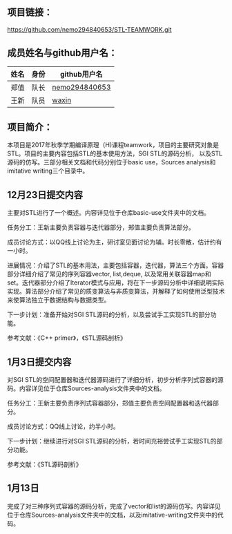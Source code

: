 ## 项目链接：

https://github.com/nemo294840653/STL-TEAMWORK.git

## 成员姓名与github用户名：

|姓名 | 身份 | github用户名|
|--------- | --------  | ---------|
|郑值| 队长 | [nemo294840653](https://github.com/nemo294840653)|
|王新| 队员 | [waxin](https://github.com/waxin)|



## 项目简介：

本项目是2017年秋季学期编译原理（H)课程teamwork，项目的主要研究对象是STL。项目的主要内容包括STL的基本使用方法，SGI STL的源码分析，
以及STL源码的仿写。三部分相关文档和代码分别位于basic use，Sources analysis和imitative writing三个目录中。


## 12月23日提交内容

主要对STL进行了一个概述。内容详见位于仓库basic-use文件夹中的文档。

任务分工：王新主要负责容器与迭代器部分，郑值主要负责算法部分。

成员讨论方式：以QQ线上讨论为主，研讨室见面讨论为辅。时长零散，估计约有一小时。

进展情况：介绍了STL的基本用法，主要包括容器，迭代器，算法三个方面。容器部分详细介绍了常见的序列容器vector, list,deque,
以及常用关联容器map和set。迭代器部分介绍了Iterator模式与应用，将在下一步源码分析中详细说明实际实现。算法部分介绍了常见的质变算法与非质变算法，并解释了如何使用泛型技术来使算法独立于数据结构与数据类型。

下一步计划：准备开始对SGI STL源码的分析，以及尝试手工实现STL的部分功能。

参考文献：《C++ primer》，《STL源码剖析》

## 1月3日提交内容
对SGI STL的空间配置器和迭代器源码进行了详细分析，初步分析序列式容器的源码。内容详见位于仓库Sources-analysis文件夹中的文档。

任务分工：王新主要负责序列式容器部分，郑值主要负责空间配置器和迭代器部分。

成员讨论方式：QQ线上讨论，约半小时。

下一步计划：继续进行对SGI STL源码的分析，若时间充裕尝试手工实现STL的部分功能。

参考文献：《STL源码剖析》

## 1月13日
完成了对三种序列式容器的源码分析，完成了vector和list的源码仿写。内容详见位于仓库Sources-analysis文件夹中的文档，以及imitative-writing文件夹中的代码。
